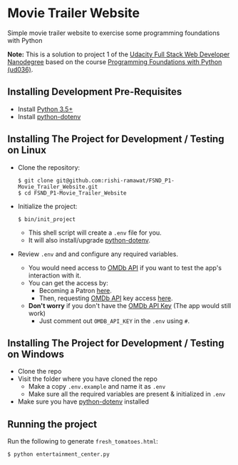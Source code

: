 # Movie Trailer Website
 Simple movie trailer website to exercise some programming foundations with Python


**Note:** This is a solution to project 1 of the [Udacity Full Stack Web Developer Nanodegree][1] based on the course [Programming Foundations with Python (ud036)][2].

Installing Development Pre-Requisites
-------------------------------------

+ Install [Python 3.5+][3]
+ Install [python-dotenv][4]

Installing The Project for Development / Testing on Linux
---------------------------------------------------------

+ Clone the repository:

    ```shell
    $ git clone git@github.com:rishi-ramawat/FSND_P1-Movie_Trailer_Website.git
    $ cd FSND_P1-Movie_Trailer_Website
    ```

+ Initialize the project:

    ```shell
    $ bin/init_project
    ```

    * This shell script will create a `.env` file for you.
    * It will also install/upgrade [python-dotenv][4].

+ Review `.env` and and configure any required variables.
    * You would need access to [OMDb API][5] if you want to test the app's interaction with it.
    * You can get the access by:
        - Becoming a Patron [here](https://www.patreon.com/bePatron?u=5038490).
        - Then, requesting [OMDb API][5] key access [here][6].
    * **Don't worry** if you don't have the [OMDb API Key][6] (The app would still work)
        - Just comment out `OMDB_API_KEY` in the `.env` using `#`.

Installing The Project for Development / Testing on Windows
-----------------------------------------------------------

+ Clone the repo
+ Visit the folder where you have cloned the repo
    * Make a copy `.env.example` and name it as `.env`
    * Make sure all the required variables are present & initialized in `.env`
+ Make sure you have [python-dotenv][4] installed

Running the project
-------------------

Run the following to generate `fresh_tomatoes.html`:

```shell
$ python entertainment_center.py
```

[1]: https://www.udacity.com/course/full-stack-web-developer-nanodegree--nd004 "Udacity Nanodegree: Full Stack Web Developer"
[2]: https://www.udacity.com/course/programming-foundations-with-python--ud036-nd "Udacity Course: Programming Foundations with Python"
[3]: https://www.python.org/downloads/ "Download Python"
[4]: https://pypi.python.org/pypi/python-dotenv "python-dotenv"
[5]: http://www.omdbapi.com/ "OMDb API - The Open Movie Database"
[6]: (http://www.omdbapi.com/apikey.aspx) "OMDb API - The Open Movie Database"
